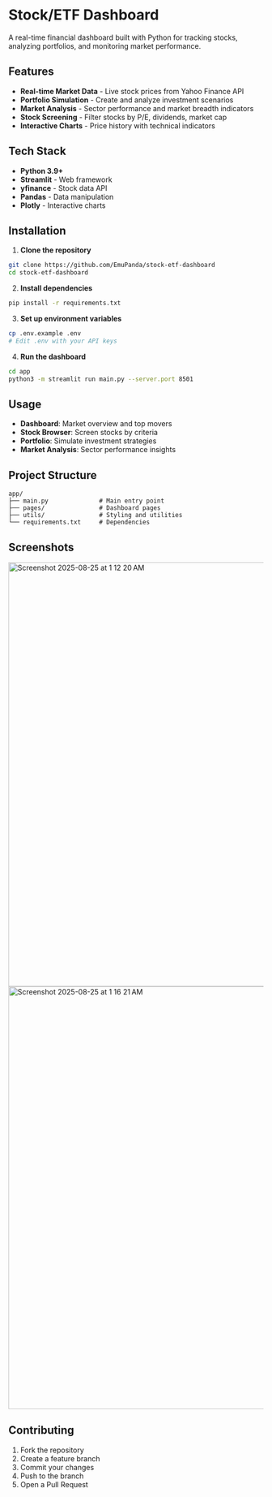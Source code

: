 # Stock/ETF Dashboard

A real-time financial dashboard built with Python  for tracking stocks, analyzing portfolios, and monitoring market performance.

## Features

- **Real-time Market Data** - Live stock prices from Yahoo Finance API
- **Portfolio Simulation** - Create and analyze investment scenarios
- **Market Analysis** - Sector performance and market breadth indicators
- **Stock Screening** - Filter stocks by P/E, dividends, market cap
- **Interactive Charts** - Price history with technical indicators

## Tech Stack

- **Python 3.9+**
- **Streamlit** - Web framework
- **yfinance** - Stock data API
- **Pandas** - Data manipulation
- **Plotly** - Interactive charts

## Installation

1. **Clone the repository**
```bash
git clone https://github.com/EmuPanda/stock-etf-dashboard
cd stock-etf-dashboard
```

2. **Install dependencies**
```bash
pip install -r requirements.txt
```

3. **Set up environment variables**
```bash
cp .env.example .env
# Edit .env with your API keys
```

4. **Run the dashboard**
```bash
cd app
python3 -m streamlit run main.py --server.port 8501
```


## Usage

- **Dashboard**: Market overview and top movers
- **Stock Browser**: Screen stocks by criteria
- **Portfolio**: Simulate investment strategies
- **Market Analysis**: Sector performance insights

## Project Structure

```
app/
├── main.py              # Main entry point
├── pages/               # Dashboard pages
├── utils/               # Styling and utilities
└── requirements.txt     # Dependencies
```

## Screenshots

<img width="1468" height="836" alt="Screenshot 2025-08-25 at 1 12 20 AM" src="https://github.com/user-attachments/assets/ccdb9ad9-5565-4b92-ac98-cf87a377cee9" />

<img width="1465" height="833" alt="Screenshot 2025-08-25 at 1 16 21 AM" src="https://github.com/user-attachments/assets/1055fa63-620c-493a-b126-9c5c5af116eb" />



## Contributing

1. Fork the repository
2. Create a feature branch
3. Commit your changes
4. Push to the branch
5. Open a Pull Request




